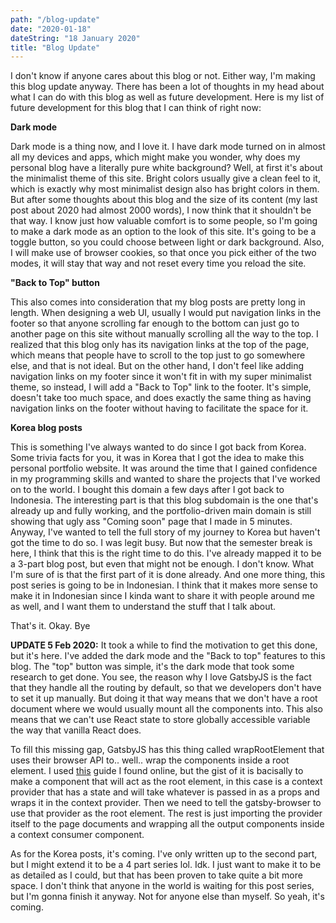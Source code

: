 ```yaml
---
path: "/blog-update"
date: "2020-01-18"
dateString: "18 January 2020"
title: "Blog Update"
---
```


I don't know if anyone cares about this blog or not. Either way, I'm making this blog update anyway. There has been a lot of thoughts in my head about what I can do with this blog as well as future development. Here is my list of future development for this blog that I can think of right now:
 

 
__Dark mode__

Dark mode is a thing now, and I love it. I have dark mode turned on in almost all my devices and apps, which might make you wonder, why does my personal blog have a literally pure white background? Well, at first it's about the minimalist theme of this site. Bright colors usually give a clean feel to it, which is exactly why most minimalist design also has bright colors in them. But after some thoughts about this blog and the size of its content (my last post about 2020 had almost 2000 words), I now think that it shouldn't be that way. I know just how valuable comfort is to some people, so I'm going to make a dark mode as an option to the look of this site. It's going to be a toggle button, so you could choose between light or dark background. Also, I will make use of browser cookies, so that once you pick either of the two modes, it will stay that way and not reset every time you reload the site.

__"Back to Top" button__

This also comes into consideration that my blog posts are pretty long in length. When designing a web UI, usually I would put navigation links in the footer so that anyone scrolling far enough to the bottom can just go to another page on this site without manually scrolling all the way to the top. I realized that this blog only has its navigation links at the top of the page, which means that people have to scroll to the top just to go somewhere else, and that is not ideal. But on the other hand, I don't feel like adding navigation links on my footer since it won't fit in with my super minimalist theme, so instead, I will add a "Back to Top" link to the footer. It's simple, doesn't take too much space, and does exactly the same thing as having navigation links on the footer without having to facilitate the space for it. 

__Korea blog posts__

This is something I've always wanted to do since I got back from Korea. Some trivia facts for you, it was in Korea that I got the idea to make this personal portfolio website. It was around the time that I gained confidence in my programming skills and wanted to share the projects that I've worked on to the world. I bought this domain a few days after I got back to Indonesia. The interesting part is that this blog subdomain is the one that's already up and fully working, and the portfolio-driven main domain is still showing that ugly ass "Coming soon" page that I made in 5 minutes. Anyway, I've wanted to tell the full story of my journey to Korea but haven't got the time to do so. I was legit busy. But now that the semester break is here, I think that this is the right time to do this. I've already mapped it to be a 3-part blog post, but even that might not be enough. I don't know. What I'm sure of is that the first part of it is done already. And one more thing, this post series is going to be in Indonesian. I think that it makes more sense to make it in Indonesian since I kinda want to share it with people around me as well, and I want them to understand the stuff that I talk about. 

That's it. Okay. Bye

__UPDATE 5 Feb 2020:__ It took a while to find the motivation to get this done, but it's here. I've added the dark mode and the "Back to top" features to this blog. The "top" button was simple, it's the dark mode that took some research to get done. You see, the reason why I love GatsbyJS is the fact that they handle all the routing by default, so that we developers don't have to set it up manually. But doing it that way means that we don't have a root document where we would usually mount all the components into. This also means that we can't use React state to store globally accessible variable the way that vanilla React does.

To fill this missing gap, GatsbyJS has this thing called wrapRootElement that uses their browser API to.. well.. wrap the components inside a root element. I used [this](https://alligator.io/gatsbyjs/state-management-in-gatsby/) guide I found online, but the gist of it is bacisally to make a component that will act as the root element, in this case is a context provider that has a state and will take whatever is passed in as a props and wraps it in the context provider. Then we need to tell the gatsby-browser to use that provider as the root element. The rest is just importing the provider itself to the page documents and wrapping all the output components inside a context consumer component.

As for the Korea posts, it's coming. I've only written up to the second part, but I might extend it to be a 4 part series lol. Idk. I just want to make it to be as detailed as I could, but that has been proven to take quite a bit more space. I don't think that anyone in the world is waiting for this post series, but I'm gonna finish it anyway. Not for anyone else than myself. So yeah, it's coming.